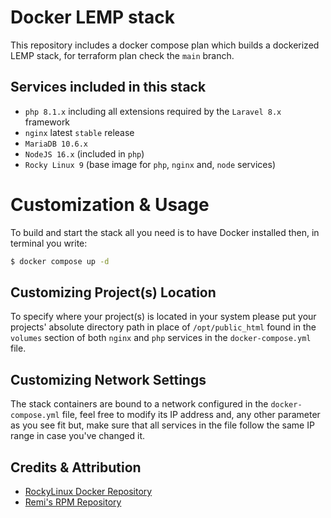 # Docker LEMP stack

This repository includes a docker compose plan which builds a dockerized LEMP stack, for terraform plan check the `main` branch.

## Services included in this stack

- `php 8.1.x` including all extensions required by the `Laravel 8.x` framework
- `nginx` latest `stable` release
- `MariaDB 10.6.x`
- `NodeJS 16.x` (included in `php`)
- `Rocky Linux 9` (base image for `php`, `nginx` and, `node` services)

# Customization &amp; Usage

To build and start the stack all you need is to have Docker installed then, in terminal you write:

```bash
$ docker compose up -d
```

## Customizing Project(s) Location

To specify where your project(s) is located in your system please put your projects' absolute directory path in place of `/opt/public_html` found in the `volumes` section of both `nginx` and `php` services in the `docker-compose.yml` file.

## Customizing Network Settings

The stack containers are bound to a network configured in the `docker-compose.yml` file, feel free to modify its IP address and, any other parameter as you see fit but, make sure that all services in the file follow the same IP range in case you've changed it.

## Credits &amp; Attribution

- [RockyLinux Docker Repository](https://hub.docker.com/u/rockylinux)
- [Remi's RPM Repository](https://rpms.remirepo.net)